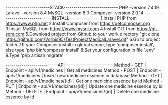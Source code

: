 ----------------------STACK---------------------------
PHP -version 7.4.19
Laravel -version 8.4
MySQL -version 8.0
Composer -version 2.0.14
--------------------------------INSTALL---------------
1.Install PHP from https://www.php.net
2.Install Composer from https://getcomposer.org
3.Install MySQL from https://www.mysql.com
4.Install GIT from https://git-scm.com
5.Download project from Github to your work directory "git clone https://github.com/Vorbis95/TestProjectMedicalLaravel.git"
6.Go to project folder
7.If your Сomposer install in global scope, type 'composer install', else type 'php bin/composer install'
8.Set your configuration in file '.env'
9.Type 'php artisan migrate'

--------------------------API------------------------
Method - GET | Endpoint - api/v1/medicines | Get all medicines
Method - POST | Endpoint - api/v1/medicines | Insert new medicine essence in database
Method - GET | Endpoint - api/v1/medicines/{id} | Get one medicine essence by id
Method - PUT | Endpoint - api/v1/medicines/{id} | Update one medicine essence by id
Method - DELETE | Endpoint - api/v1/medicines/{id} | Delete one medicine essence by id
